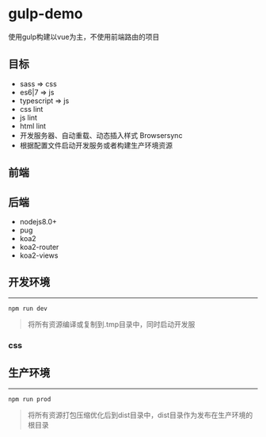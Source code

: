 <!--
 * @Description: In User Settings Edit
 * @Author: your name
 * @Date: 2019-08-30 16:03:24
 * @LastEditTime: 2019-09-03 09:44:59
 * @LastEditors: Please set LastEditors
 -->
 
# gulp-demo
使用gulp构建以vue为主，不使用前端路由的项目

## 目标

- sass => css
- es6|7 => js
- typescript => js
- css lint
- js lint
- html lint
- 开发服务器、自动重载、动态插入样式 Browsersync
- 根据配置文件启动开发服务或者构建生产环境资源

## 前端

## 后端

- nodejs8.0+
- pug
- koa2
- koa2-router
- koa2-views

## 开发环境
---

`npm run dev`

> 将所有资源编译或复制到.tmp目录中，同时启动开发服

### css


## 生产环境
---

`npm run prod`

> 将所有资源打包压缩优化后到dist目录中，dist目录作为发布在生产环境的根目录


